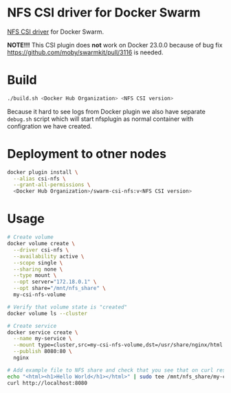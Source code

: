 # NFS CSI driver for Docker Swarm
[NFS CSI driver](https://github.com/kubernetes-csi/csi-driver-nfs) for Docker Swarm.

**NOTE!!!** This CSI plugin does **not** work on Docker 23.0.0 because of bug fix https://github.com/moby/swarmkit/pull/3116 is needed.


# Build
```bash
./build.sh <Docker Hub Organization> <NFS CSI version>
```

Because it hard to see logs from Docker plugin we also have separate `debug.sh` script which will start nfsplugin as normal container with configration we have created.

# Deployment to otner nodes
```bash
docker plugin install \
  --alias csi-nfs \
  --grant-all-permissions \
  <Docker Hub Organization>/swarm-csi-nfs:v<NFS CSI version>
```

# Usage
```bash
# Create volume
docker volume create \
  --driver csi-nfs \
  --availability active \
  --scope single \
  --sharing none \
  --type mount \
  --opt server="172.18.0.1" \
  --opt share="/mnt/nfs_share" \
  my-csi-nfs-volume

# Verify that volume state is "created"
docker volume ls --cluster

# Create service
docker service create \
  --name my-service \
  --mount type=cluster,src=my-csi-nfs-volume,dst=/usr/share/nginx/html \
  --publish 8080:80 \
  nginx

# Add example file to NFS share and check that you see that on curl result
echo "<html><h1>Hello World</h1></html>" | sudo tee /mnt/nfs_share/my-csi-nfs-volume/index.html
curl http://localhost:8080
```
